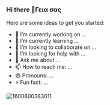 
### Hi there 👋Γεια σας


Here are some ideas to get you started:

- 🔭 I’m currently working on ...
- 🌱 I’m currently learning ...
- 👯 I’m looking to collaborate on ...
- 🤔 I’m looking for help with ...
- 💬 Ask me about ...
- 📫 How to reach me: ...
- 😄 Pronouns: ...
- ⚡ Fun fact: ...

![1600600383011](https://user-images.githubusercontent.com/74992155/170585295-4b5cd059-0c48-4356-96f3-fca95858df19.jpg)

